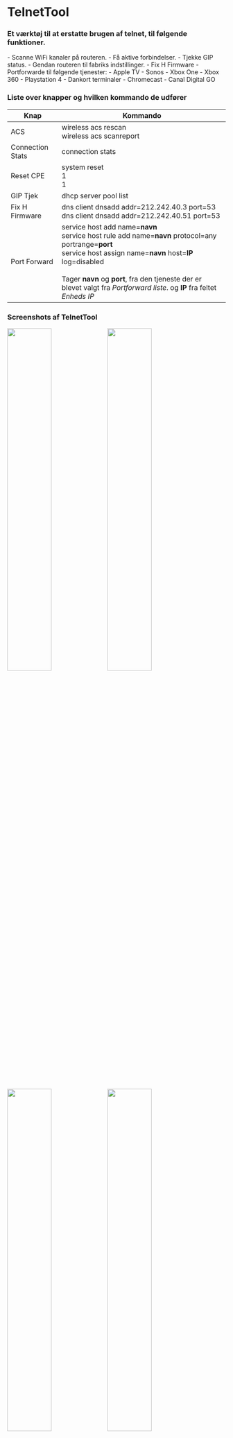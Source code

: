 <h1>TelnetTool</h1>
<h3>Et værktøj til at erstatte brugen af telnet, til følgende funktioner.</h3>
- Scanne WiFi kanaler på routeren.
- Få aktive forbindelser.
- Tjekke GIP status.
- Gendan routeren til fabriks indstillinger.
- Fix H Firmware
- Portforwarde til følgende tjenester:
  - Apple TV
  - Sonos
  - Xbox One
  - Xbox 360
  - Playstation 4
  - Dankort terminaler
  - Chromecast
  - Canal Digital GO

<h3>Liste over knapper og hvilken kommando de udfører</h3>

Knap | Kommando
------------ | -------------
ACS | wireless acs rescan <br> wireless acs scanreport
Connection Stats | connection stats
Reset CPE | system reset <br> 1 <br> 1
GIP Tjek | dhcp server pool list
Fix H Firmware | dns client dnsadd addr=212.242.40.3 port=53<br>dns client dnsadd addr=212.242.40.51 port=53
Port Forward | service host add name=<b>navn</b><br>service host rule add name=<b>navn</b> protocol=any portrange=<b>port</b><br>service host assign name=<b>navn</b> host=<b>IP</b> log=disabled<br><br>Tager <b>navn</b> og <b>port</b>, fra den tjeneste der er blevet valgt fra <i>Portforward liste</i>. og <b>IP</b> fra feltet <i>Enheds IP</i>

<h3>Screenshots af TelnetTool</h3>

<img src="https://cloud.githubusercontent.com/assets/17211264/15633428/d7138cc4-25ac-11e6-8510-0dedb09850b5.png" width="45%"></img> <img src="https://cloud.githubusercontent.com/assets/17211264/15633429/d7289ca4-25ac-11e6-928a-88495fdfadee.png" width="45%"></img> <img src="https://cloud.githubusercontent.com/assets/17211264/15633434/d739da32-25ac-11e6-927d-83b75e049843.png" width="45%"></img> <img src="https://cloud.githubusercontent.com/assets/17211264/15633432/d73797f4-25ac-11e6-91bb-b777fe95d0ae.png" width="45%"></img> <img src="https://cloud.githubusercontent.com/assets/17211264/15633431/d73792fe-25ac-11e6-9b82-85e870dd98ac.png" width="45%"></img> <img src="https://cloud.githubusercontent.com/assets/17211264/15633433/d737bfa4-25ac-11e6-9271-e95765198c59.png" width="45%"></img> <img src="https://cloud.githubusercontent.com/assets/17211264/15633430/d73764fa-25ac-11e6-9fb6-d5f34ed29edf.png" width="45%"></img> <img src="https://cloud.githubusercontent.com/assets/17211264/15633435/d73f5cb4-25ac-11e6-866b-8ee4106926ad.png" width="45%"></img> 

